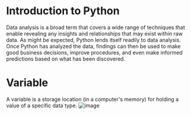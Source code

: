 # Introduction to Python
Data analysis is a broad term that covers a wide range of techniques that enable revealing any insights and relationships that may exist within raw data. As might be expected, Python lends itself readily to data analysis. Once Python has analyzed the data, findings can then be used to make good business decisions, improve procedures, and even make informed predictions based on what has been discovered.
# Variable
A variable is a storage location (in a computer's memory) for holding a value of a specific data type.
![image](https://github.com/salsanssp/Python-for-Data-Analyst/assets/166114037/b4091398-7157-43b9-8e8f-21dab630dbd8)

